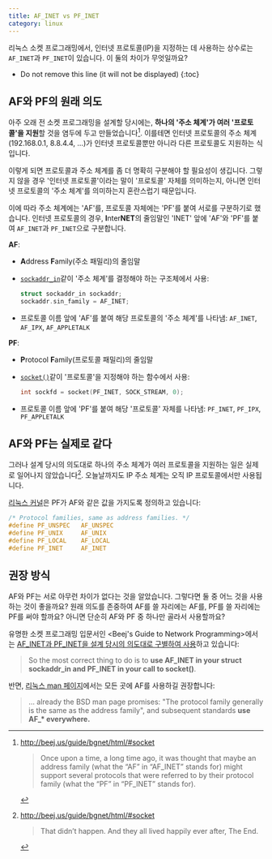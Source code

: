 ```yaml
---
title: AF_INET vs PF_INET
category: linux
---
```


리눅스 소켓 프로그래밍에서, 인터넷 프로토콜(IP)을 지정하는 데 사용하는 상수로는 `AF_INET`과 `PF_INET`이 있습니다. 이 둘의 차이가 무엇일까요?

* Do not remove this line (it will not be displayed)
{:toc}

## AF와 PF의 원래 의도

아주 오래 전 소켓 프로그래밍을 설계할 당시에는, **하나의 '주소 체계'가 여러 '프로토콜'을 지원**할 것을 염두에 두고 만들었습니다[^bgnet-1]. 이를테면 인터넷 프로토콜의 주소 체계(192.168.0.1, 8.8.4.4, ...)가 인터넷 프로토콜뿐만 아니라 다른 프로토콜도 지원하는 식입니다.

[^bgnet-1]:
    <http://beej.us/guide/bgnet/html/#socket>

    > Once upon a time, a long time ago, it was thought that maybe an address family (what the “AF” in “AF_INET” stands for) might support several protocols that were referred to by their protocol family (what the “PF” in “PF_INET” stands for).

이렇게 되면 프로토콜과 주소 체계를 좀 더 명확히 구분해야 할 필요성이 생깁니다. 그렇지 않을 경우 '인터넷 프로토콜'이라는 말이 '프로토콜' 자체를 의미하는지, 아니면 인터넷 프로토콜의 '주소 체계'를 의미하는지 혼란스럽기 때문입니다.

이에 따라 주소 체계에는 'AF'를, 프로토콜 자체에는 'PF'를 붙여 서로를 구분하기로 했습니다. 인터넷 프로토콜의 경우, **I**nter**NET**의 줄임말인 'INET' 앞에 'AF'와 'PF'를 붙여 `AF_INET`과 `PF_INET`으로 구분합니다.

**AF**:
- **A**ddress **F**amily(주소 패밀리)의 줄임말
- [`sockaddr_in`](http://man7.org/linux/man-pages/man7/ip.7.html)같이 '주소 체계'를 결정해야 하는 구조체에서 사용:

  ```c
  struct sockaddr_in sockaddr;
  sockaddr.sin_family = AF_INET;
  ```
- 프로토콜 이름 앞에 'AF'를 붙여 해당 프로토콜의 '주소 체계'를 나타냄: `AF_INET`, `AF_IPX`, `AF_APPLETALK`

**PF**:
- **P**rotocol **F**amily(프로토콜 패밀리)의 줄임말
- [`socket()`](http://man7.org/linux/man-pages/man2/socket.2.html)같이 '프로토콜'을 지정해야 하는 함수에서 사용:

  ```c
  int sockfd = socket(PF_INET, SOCK_STREAM, 0);
  ```
- 프로토콜 이름 앞에 'PF'를 붙여 해당 '프로토콜' 자체를 나타냄: `PF_INET`, `PF_IPX`, `PF_APPLETALK`

## AF와 PF는 실제로 같다

그러나 설계 당시의 의도대로 하나의 주소 체계가 여러 프로토콜을 지원하는 일은 실제로 일어나지 않았습니다[^bgnet-2]. 오늘날까지도 IP 주소 체계는 오직 IP 프로토콜에서만 사용됩니다.

[^bgnet-2]:
    <http://beej.us/guide/bgnet/html/#socket>

    > That didn’t happen. And they all lived happily ever after, The End.

[리눅스 커널](https://github.com/torvalds/linux/blob/26bc672134241a080a83b2ab9aa8abede8d30e1c/include/linux/socket.h#L215-L219)은 PF가 AF와 같은 값을 가지도록 정의하고 있습니다:

```c
/* Protocol families, same as address families. */
#define PF_UNSPEC	AF_UNSPEC
#define PF_UNIX		AF_UNIX
#define PF_LOCAL	AF_LOCAL
#define PF_INET		AF_INET
```

## 권장 방식

AF와 PF는 서로 아무런 차이가 없다는 것을 알았습니다. 그렇다면 둘 중 어느 것을 사용하는 것이 좋을까요? 원래 의도를 존중하여 AF를 쓸 자리에는 AF를, PF를 쓸 자리에는 PF를 써야 할까요? 아니면 단순히 AF와 PF 중 하나만 골라서 사용할까요?

유명한 소켓 프로그래밍 입문서인 <Beej's Guide to Network Programming>에서는 [AF_INET과 PF_INET을 설계 당시의 의도대로 구별하여 사용](http://beej.us/guide/bgnet/html/#socket)하고 있습니다:

> So the most correct thing to do is to **use AF_INET in your struct sockaddr_in and PF_INET in your call to socket()**.

반면, [리눅스 man 페이지](http://man7.org/linux/man-pages/man2/socket.2.html#NOTES)에서는 모든 곳에 AF를 사용하길 권장합니다:

> ... already the BSD man page promises: "The protocol family generally is the same as the address family", and subsequent standards **use AF_\* everywhere.**
